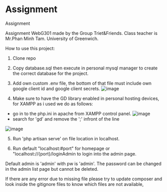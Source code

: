 # Assignment
 Assignment

Assignment WebG301 made by the Group Triet&Friends.
Class teacher is Mr.Phan Minh Tam.
University of Greenwich.

How to use this project:

1. Clone repo

2. Copy database.sql then execute in personal mysql manager to create the correct database for the project.

3. Add own custom .env file, the bottom of that file must include own google client id and google client secrets.
![image](https://user-images.githubusercontent.com/111043449/186804354-52ea8d1e-13c0-48a4-ab36-b38737f7265b.png)

4. Make sure to have the GD library enabled in personal hosting devices, for XAMPP as i used we do as follows:
- go in to the php.ini in apache from XAMPP control panel.
![image](https://user-images.githubusercontent.com/111043449/186804926-50a9cf84-b995-4f2c-8a4d-51f9527d9e6c.png)
- search for 'gd' and remove the ';' infront of the line

![image](https://user-images.githubusercontent.com/111043449/186804993-216b1759-8732-4d92-b87b-be274ff9b9dd.png)

5. Run 'php artisan serve' on file location in localhost.

6. Run default "localhost:#port" for homepage or "localhost://{port}/loginAdmin to login into the admin page.

Default admin is 'admin' with pw is 'admin'. The password can be changed in the admin list page but cannot be deleted.

If there are any error due to missing file please try to update composer and look inside the gitignore files to know which files are not available, 
